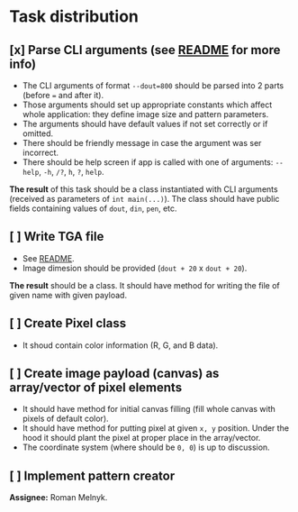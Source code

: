 # Task distribution

## [x] Parse CLI arguments (see [README](./README.md#cli) for more info)

   - The CLI arguments of format `--dout=800` should be parsed into 2 parts (before `=` and after it).
   - Those arguments should set up appropriate constants which affect whole application: they define image size and pattern parameters.
   - The arguments should have default values if not set correctly or if omitted.
   - There should be friendly message in case the argument was ser incorrect.
   - There should be help screen if app is called with one of arguments: `--help`, `-h`, `/?`, `h`, `?`, `help`.

**The result** of this task should be a class instantiated with CLI arguments (received as parameters of `int main(...)`). The class should have public fields containing values of `dout`, `din`, `pen`, etc.

## [ ] Write TGA file

   - See [README](./README.md#tga-format).
   - Image dimesion should be provided (`dout + 20` x `dout + 20`).

**The result** should be a class. It should have method for writing the file of given name with given payload.

## [ ] Create Pixel class

   - It shoud contain color information (R, G, and B data).

## [ ] Create image payload (canvas) as array/vector of pixel elements

   - It should have method for initial canvas filling (fill whole canvas with pixels of default color).
   - It should have method for putting pixel at given `x, y` position. Under the hood it should plant the pixel at proper place in the array/vector.
   - The coordinate system (where should be `0, 0`) is up to discussion.

## [ ] Implement pattern creator

**Assignee:** Roman Melnyk.
